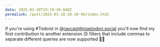 ```yaml
---
date: 2025-03-28T19:19:49.048Z
permalink: /post/2025-03-28-20-19-49/index.html
---
```


If you're using #Todoist in @raycast@mastodon.social you'll now find my first contribution to another extension 😊 filters that include commas to separate different queries are now supported 👌🏼
